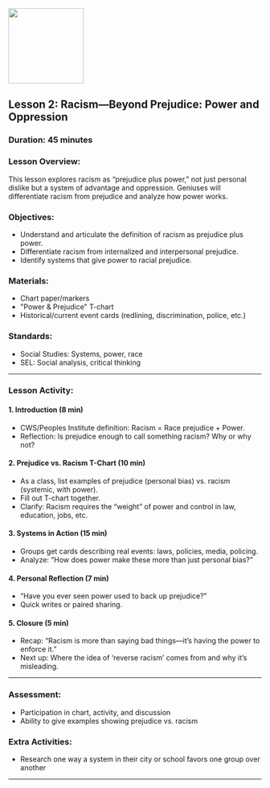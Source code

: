 <img src="https://github.com/Hgp-GeniusLabs/Curriculum/blob/10734f2c827128dde773ea4f266d154d46977866/Org-Wide/Assets/hgp_logo_original.png" width="150"/>

## Lesson 2: Racism—Beyond Prejudice: Power and Oppression

### **Duration:** 45 minutes

### **Lesson Overview:**
This lesson explores racism as “prejudice plus power,” not just personal dislike but a system of advantage and oppression. Geniuses will differentiate racism from prejudice and analyze how power works.

### **Objectives:**
- Understand and articulate the definition of racism as prejudice plus power.
- Differentiate racism from internalized and interpersonal prejudice.
- Identify systems that give power to racial prejudice.

### **Materials:**
- Chart paper/markers
- "Power & Prejudice" T-chart
- Historical/current event cards (redlining, discrimination, police, etc.)

### **Standards:**
- Social Studies: Systems, power, race
- SEL: Social analysis, critical thinking

---

### **Lesson Activity:**

#### 1. Introduction (8 min)
- CWS/Peoples Institute definition: Racism = Race prejudice + Power.
- Reflection: Is prejudice enough to call something racism? Why or why not?

#### 2. Prejudice vs. Racism T-Chart (10 min)
- As a class, list examples of prejudice (personal bias) vs. racism (systemic, with power).
- Fill out T-chart together.
- Clarify: Racism requires the “weight” of power and control in law, education, jobs, etc.

#### 3. Systems in Action (15 min)
- Groups get cards describing real events: laws, policies, media, policing.
- Analyze: “How does power make these more than just personal bias?”

#### 4. Personal Reflection (7 min)
- “Have you ever seen power used to back up prejudice?”
- Quick writes or paired sharing.

#### 5. Closure (5 min)
- Recap: “Racism is more than saying bad things—it’s having the power to enforce it.”
- Next up: Where the idea of ‘reverse racism’ comes from and why it’s misleading.

---

### **Assessment:**
- Participation in chart, activity, and discussion
- Ability to give examples showing prejudice vs. racism

### **Extra Activities:**
- Research one way a system in their city or school favors one group over another

---
